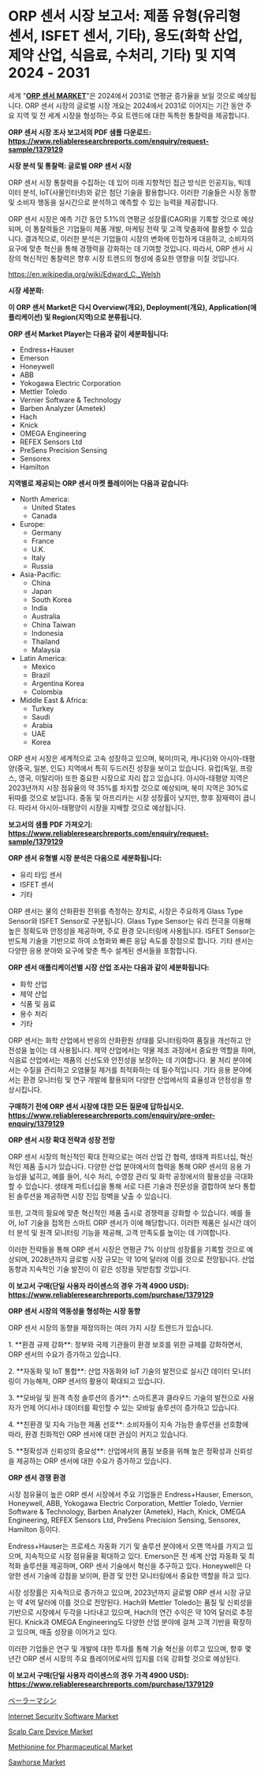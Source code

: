 <p><h1>ORP 센서 시장 보고서: 제품 유형(유리형 센서, ISFET 센서, 기타), 용도(화학 산업, 제약 산업, 식음료, 수처리, 기타) 및 지역 2024 - 2031</h1></p><p>세계 "<strong><a href="https://www.reliableresearchreports.com/orp-sensor-r1379129">ORP 센서 MARKET</a></strong>"은 2024에서 2031로 연평균 증가율을 보일 것으로 예상됩니다. ORP 센서 시장의 글로벌 시장 개요는 2024에서 2031로 이어지는 기간 동안 주요 지역 및 전 세계 시장을 형성하는 주요 트렌드에 대한 독특한 통찰력을 제공합니다.</p>
<p><strong>ORP 센서 시장 조사 보고서의 PDF 샘플 다운로드: <a href="https://www.reliableresearchreports.com/enquiry/request-sample/1379129">https://www.reliableresearchreports.com/enquiry/request-sample/1379129</a></strong></p>
<p><strong>시장 분석 및 통찰력: 글로벌 ORP 센서 시장</strong></p>
<p><p>ORP 센서 시장 통찰력을 수집하는 데 있어 미래 지향적인 접근 방식은 인공지능, 빅데이터 분석, IoT(사물인터넷)와 같은 첨단 기술을 활용합니다. 이러한 기술들은 시장 동향 및 소비자 행동을 실시간으로 분석하고 예측할 수 있는 능력을 제공합니다. </p><p>ORP 센서 시장은 예측 기간 동안 5.1%의 연평균 성장률(CAGR)을 기록할 것으로 예상되며, 이 통찰력들은 기업들이 제품 개발, 마케팅 전략 및 고객 맞춤화에 활용할 수 있습니다. 결과적으로, 이러한 분석은 기업들이 시장의 변화에 민첩하게 대응하고, 소비자의 요구에 맞춘 혁신을 통해 경쟁력을 강화하는 데 기여할 것입니다. 따라서, ORP 센서 시장의 혁신적인 통찰력은 향후 시장 트렌드의 형성에 중요한 영향을 미칠 것입니다.</p></p>
<p><a href="%7CAUTHORITHY_DOMAIN_URL%7C">https://en.wikipedia.org/wiki/Edward_C._Welsh</a></p>
<p><strong>시장 세분화:</strong></p>
<p><strong>이 ORP 센서 Market은 다시 Overview(개요), Deployment(개요), Application(애플리케이션) 및 Region(지역)으로 분류됩니다.</strong></p>
<p><strong>ORP 센서 Market Player는 다음과 같이 세분화됩니다:</strong></p>
<p><ul><li>Endress+Hauser</li><li>Emerson</li><li>Honeywell</li><li>ABB</li><li>Yokogawa Electric Corporation</li><li>Mettler Toledo</li><li>Vernier Software & Technology</li><li>Barben Analyzer (Ametek)</li><li>Hach</li><li>Knick</li><li>OMEGA Engineering</li><li>REFEX Sensors Ltd</li><li>PreSens Precision Sensing</li><li>Sensorex</li><li>Hamilton</li></ul></p>
<p><strong>지역별로 제공되는 ORP 센서 마켓 플레이어는 다음과 같습니다:</strong></p>
<p><ul>
    <li>
        North America:
        <ul>
            <li>United States</li>
            <li>Canada</li>
        </ul>
    </li>
    <li>
        Europe:
        <ul>
            <li>Germany</li>
            <li>France</li>
            <li>U.K.</li>
            <li>Italy</li>
            <li>Russia</li>
        </ul>
    </li>
    <li>
        Asia-Pacific:
        <ul>
            <li>China</li>
            <li>Japan</li>
            <li>South Korea</li>
            <li>India</li>
            <li>Australia</li>
            <li>China Taiwan</li>
            <li>Indonesia</li>
            <li>Thailand</li>
            <li>Malaysia</li>
        </ul>
    </li>
    <li>
        Latin America:
        <ul>
            <li>Mexico</li>
            <li>Brazil</li>
            <li>Argentina Korea</li>
            <li>Colombia</li>
        </ul>
    </li>
    <li>
        Middle East & Africa:
        <ul>
            <li>Turkey</li>
            <li>Saudi</li>
            <li>Arabia</li>
            <li>UAE</li>
            <li>Korea</li>
        </ul>
    </li>
    </ul></p>
<p><p>ORP 센서 시장은 세계적으로 고속 성장하고 있으며, 북미(미국, 캐나다)와 아시아-태평양(중국, 일본, 인도) 지역에서 특히 두드러진 성장을 보이고 있습니다. 유럽(독일, 프랑스, 영국, 이탈리아) 또한 중요한 시장으로 자리 잡고 있습니다. 아시아-태평양 지역은 2023년까지 시장 점유율의 약 35%를 차지할 것으로 예상되며, 북미 지역은 30%로 뒤따를 것으로 보입니다. 중동 및 아프리카는 시장 성장률이 낮지만, 향후 잠재력이 큽니다. 따라서 아시아-태평양이 시장을 지배할 것으로 예상됩니다.</p></p>
<p><strong>보고서의 샘플 PDF 가져오기: <a href="https://www.reliableresearchreports.com/enquiry/request-sample/1379129">https://www.reliableresearchreports.com/enquiry/request-sample/1379129</a></strong></p>
<p><strong>ORP 센서 유형별 시장 분석은 다음으로 세분화됩니다:</strong></p>
<p><ul><li>유리 타입 센서</li><li>ISFET 센서</li><li>기타</li></ul></p>
<p><p>ORP 센서는 물의 산화환원 전위를 측정하는 장치로, 시장은 주요하게 Glass Type Sensor와 ISFET Sensor로 구분됩니다. Glass Type Sensor는 유리 전극을 이용해 높은 정확도와 안정성을 제공하며, 주로 환경 모니터링에 사용됩니다. ISFET Sensor는 반도체 기술을 기반으로 하여 소형화와 빠른 응답 속도를 장점으로 합니다. 기타 센서는 다양한 응용 분야와 요구에 맞춘 특수 설계된 센서들을 포함합니다.</p></p>
<p><strong>ORP 센서 애플리케이션별 시장 산업 조사는 다음과 같이 세분화됩니다:</strong></p>
<p><ul><li>화학 산업</li><li>제약 산업</li><li>식품 및 음료</li><li>용수 처리</li><li>기타</li></ul></p>
<p><p>ORP 센서는 화학 산업에서 반응의 산화환원 상태를 모니터링하여 품질을 개선하고 안전성을 높이는 데 사용됩니다. 제약 산업에서는 약물 제조 과정에서 중요한 역할을 하며, 식음료 산업에서는 제품의 신선도와 안전성을 보장하는 데 기여합니다. 물 처리 분야에서는 수질을 관리하고 오염물질 제거를 최적화하는 데 필수적입니다. 기타 응용 분야에서는 환경 모니터링 및 연구 개발에 활용되어 다양한 산업에서의 효율성과 안정성을 향상시킵니다.</p></p>
<p><strong>구매하기 전에 ORP 센서 시장에 대한 모든 질문에 답하십시오. <a href="https://www.reliableresearchreports.com/enquiry/pre-order-enquiry/1379129">https://www.reliableresearchreports.com/enquiry/pre-order-enquiry/1379129</a></strong></p>
<p><strong>ORP 센서 시장 확대 전략과 성장 전망</strong></p>
<p><p>ORP 센서 시장의 혁신적인 확대 전략으로는 여러 산업 간 협력, 생태계 파트너십, 혁신적인 제품 출시가 있습니다. 다양한 산업 분야에서의 협력을 통해 ORP 센서의 응용 가능성을 넓히고, 예를 들어, 식수 처리, 수영장 관리 및 화학 공정에서의 활용성을 극대화할 수 있습니다. 생태계 파트너십을 통해 서로 다른 기술과 전문성을 결합하여 보다 통합된 솔루션을 제공하면 시장 진입 장벽을 낮출 수 있습니다.</p><p>또한, 고객의 필요에 맞춘 혁신적인 제품 출시로 경쟁력을 강화할 수 있습니다. 예를 들어, IoT 기술을 접목한 스마트 ORP 센서가 이에 해당합니다. 이러한 제품은 실시간 데이터 분석 및 원격 모니터링 기능을 제공해, 고객 만족도를 높이는 데 기여합니다.</p><p>이러한 전략들을 통해 ORP 센서 시장은 연평균 7% 이상의 성장률을 기록할 것으로 예상되며, 2028년까지 글로벌 시장 규모는 약 10억 달러에 이를 것으로 전망됩니다. 산업 동향과 지속적인 기술 발전이 이 같은 성장을 뒷받침할 것입니다.</p></p>
<p><strong>이 보고서 구매(단일 사용자 라이센스의 경우 가격 4900 USD): <a href="https://www.reliableresearchreports.com/purchase/1379129">https://www.reliableresearchreports.com/purchase/1379129</a></strong></p>
<p><strong>ORP 센서 시장의 역동성을 형성하는 시장 동향</strong></p>
<p><p>ORP 센서 시장의 동향을 재정의하는 여러 가지 시장 트렌드가 있습니다. </p><p>1. **환경 규제 강화**: 정부와 국제 기관들이 환경 보호를 위한 규제를 강화하면서, ORP 센서의 수요가 증가하고 있습니다.</p><p>2. **자동화 및 IoT 통합**: 산업 자동화와 IoT 기술의 발전으로 실시간 데이터 모니터링이 가능해져, ORP 센서의 활용이 확대되고 있습니다.</p><p>3. **모바일 및 원격 측정 솔루션의 증가**: 스마트폰과 클라우드 기술의 발전으로 사용자가 언제 어디서나 데이터를 확인할 수 있는 모바일 솔루션이 증가하고 있습니다.</p><p>4. **친환경 및 지속 가능한 제품 선호**: 소비자들이 지속 가능한 솔루션을 선호함에 따라, 환경 친화적인 ORP 센서에 대한 관심이 커지고 있습니다.</p><p>5. **정확성과 신뢰성의 중요성**: 산업에서의 품질 보증을 위해 높은 정확성과 신뢰성을 제공하는 ORP 센서에 대한 수요가 증가하고 있습니다.</p></p>
<p><strong>ORP 센서 경쟁 환경</strong></p>
<p><p>시장 점유율이 높은 ORP 센서 시장에서 주요 기업들은 Endress+Hauser, Emerson, Honeywell, ABB, Yokogawa Electric Corporation, Mettler Toledo, Vernier Software & Technology, Barben Analyzer (Ametek), Hach, Knick, OMEGA Engineering, REFEX Sensors Ltd, PreSens Precision Sensing, Sensorex, Hamilton 등이다.</p><p>Endress+Hauser는 프로세스 자동화 기기 및 솔루션 분야에서 오랜 역사를 가지고 있으며, 지속적으로 시장 점유율을 확대하고 있다. Emerson은 전 세계 산업 자동화 및 최적화 솔루션을 제공하며, ORP 센서 기술에서 혁신을 추구하고 있다. Honeywell은 다양한 센서 기술에 강점을 보이며, 환경 및 안전 모니터링에서 중요한 역할을 하고 있다.</p><p>시장 성장률은 지속적으로 증가하고 있으며, 2023년까지 글로벌 ORP 센서 시장 규모는 약 4억 달러에 이를 것으로 전망된다. Hach와 Mettler Toledo는 품질 및 신뢰성을 기반으로 시장에서 두각을 나타내고 있으며, Hach의 연간 수익은 약 10억 달러로 추정된다. Knick과 OMEGA Engineering도 다양한 산업 분야에 걸쳐 고객 기반을 확장하고 있으며, 매출 성장을 이어가고 있다.</p><p>이러한 기업들은 연구 및 개발에 대한 투자를 통해 기술 혁신을 이루고 있으며, 향후 몇 년간 ORP 센서 시장의 주요 플레이어로서의 입지를 더욱 강화할 것으로 예상된다.</p></p>
<p><strong>이 보고서 구매(단일 사용자 라이센스의 경우 가격 4900 USD): <a href="https://www.reliableresearchreports.com/purchase/1379129">https://www.reliableresearchreports.com/purchase/1379129</a></strong></p>
<p><p><a href="https://medium.com/@marcus7cekruer/2024%E5%B9%B4%E3%81%8B%E3%82%892031%E5%B9%B4%E3%81%BE%E3%81%A7%E3%81%AE14-8-%E3%81%AE%E5%B9%B4%E5%B9%B3%E5%9D%87%E6%88%90%E9%95%B7%E7%8E%87%E3%81%A7%E6%8B%A1%E5%A4%A7%E3%81%97%E3%81%A6%E3%81%84%E3%82%8B%E3%83%99%E3%82%A4%E3%83%A9%E3%83%BC%E3%83%9E%E3%82%B7%E3%83%B3%E5%B8%82%E5%A0%B4%E3%81%AE%E8%A6%8F%E6%A8%A1%E3%81%AB%E9%96%A2%E3%81%99%E3%82%8B%E6%B4%9E%E5%AF%9F-9f4df3049632">ベーラーマシン</a></p><p><a href="https://medium.com/@susiegibson34/global-internet-security-software-market-opportunities-and-market-challenges-2024-2031-9f43bfabaf1c?postPublishedType=initial">Internet Security Software Market</a></p><p><a href="https://www.linkedin.com/pulse/strategic-insights-global-scalp-care-device-market-trends-2024-j27ne?trackingId=asPWJLTDTPC70sZc9akR1w%3D%3D">Scalp Care Device Market</a></p><p><a href="https://issuu.com/reportprime-2/docs/methionine-for-pharmaceutical-marke_2cbe3b24e29269">Methionine for Pharmaceutical Market</a></p><p><a href="https://www.linkedin.com/pulse/sawhorse-market-size-share-trends-analysis-report-product-68jpe?trackingId=mSDuJd10TLmwojMymHu%2Bog%3D%3D">Sawhorse Market</a></p></p>